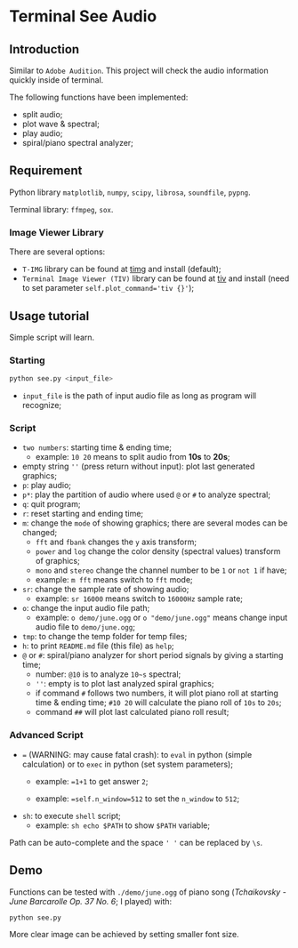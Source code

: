 # Terminal See Audio

## Introduction

Similar to `Adobe Audition`. This project will check the audio information quickly inside of terminal. 

The following functions have been implemented:

* split audio;
* plot wave & spectral;
* play audio;
* spiral/piano spectral analyzer;

## Requirement

Python library `matplotlib`, `numpy`, `scipy`, `librosa`, `soundfile`, `pypng`.

Terminal library: `ffmpeg`, `sox`.

### Image Viewer Library

There are several options:

* `T-IMG` library can be found at [timg](https://github.com/hzeller/timg/) and install (default);
* `Terminal Image Viewer (TIV)` library can be found at [tiv](https://github.com/stefanhaustein/TerminalImageViewer) and install (need to set parameter `self.plot_command='tiv {}'`);

## Usage tutorial

Simple script will learn.

### Starting

```bash
python see.py <input_file>
```

* `input_file` is the path of input audio file as long as program will recognize;

### Script

* `two numbers`: starting time & ending time;
  * example: `10 20` means to split audio from **10s** to **20s**;
* empty string `''` (press return without input): plot last generated graphics;
* `p`: play audio;
* `p*`: play the partition of audio where used `@` or `#` to analyze spectral;
* `q`: quit program;
* `r`: reset starting and ending time;
* `m`: change the `mode` of showing graphics; there are several modes can be changed;
  * `fft` and `fbank` changes the `y` axis transform;
  * `power` and `log` change the color density (spectral values) transform of graphics;
  * `mono` and `stereo` change the channel number to be `1` or `not 1` if have;
  * example: `m fft` means switch to `fft` mode;
* `sr`: change the sample rate of showing audio;
  * example: `sr 16000` means switch to `16000Hz` sample rate;
* `o`: change the input audio file path;
  * example: `o demo/june.ogg` or `o "demo/june.ogg"` means change input audio file to `demo/june.ogg`;
* `tmp`: to change the temp folder for temp files;
* `h`: to print `README.md` file (this file) as `help`;
* `@` or `#`: spiral/piano analyzer for short period signals by giving a starting time;
  * number: `@10` is to analyze `10~s` spectral;
  * `''`: empty is to plot last analyzed spiral graphics;
  * if command `#` follows two numbers, it will plot piano roll at starting time & ending time; `#10 20` will calculate the piano roll of `10s` to `20s`;
  * command `##` will plot last calculated piano roll result;

### Advanced Script

* `=` (WARNING: may cause fatal crash): to `eval` in python (simple calculation) or to `exec` in python (set system parameters);
  * example: `=1+1` to get answer `2`;
  
  * example: `=self.n_window=512` to set the `n_window` to `512`;
* `sh`: to execute `shell` script;
  * example: `sh echo $PATH` to show `$PATH` variable;

Path can be auto-complete and the space `' '` can be replaced by `\s`.

## Demo

Functions can be tested with `./demo/june.ogg` of piano song (*Tchaikovsky - June Barcarolle Op. 37 No. 6*; I played) with:

```bash
python see.py
```

More clear image can be achieved by setting smaller font size.